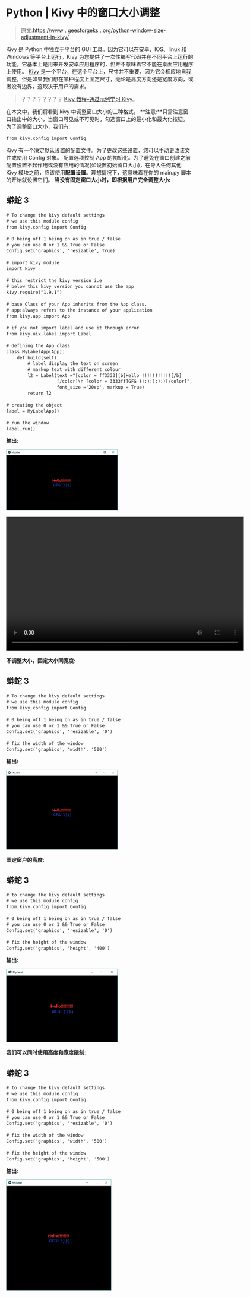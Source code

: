 # Python | Kivy 中的窗口大小调整

> 原文:[https://www . geesforgeks . org/python-window-size-adjustment-in-kivy/](https://www.geeksforgeeks.org/python-window-size-adjustment-in-kivy/)

Kivy 是 Python 中独立于平台的 GUI 工具。因为它可以在安卓、IOS、linux 和 Windows 等平台上运行。Kivy 为您提供了一次性编写代码并在不同平台上运行的功能。它基本上是用来开发安卓应用程序的，但并不意味着它不能在桌面应用程序上使用。
[Kivy](https://www.geeksforgeeks.org/kivy-tutorial/) 是一个平台，在这个平台上，尺寸并不重要，因为它会相应地自我调整，但是如果我们想在某种程度上固定尺寸，无论是高度方向还是宽度方向，或者没有边界，这取决于用户的需求。

> ？？？？？？？？ [Kivy 教程–通过示例学习 Kivy](https://www.geeksforgeeks.org/kivy-tutorial/)。

在本文中，我们将看到 kivy 中调整窗口大小的三种格式。
**注意:**只需注意窗口输出中的大小，当窗口可见或不可见时，勾选窗口上的最小化和最大化按钮。
为了调整窗口大小，我们有:

```
from kivy.config import Config
```

Kivy 有一个决定默认设置的配置文件。为了更改这些设置，您可以手动更改该文件或使用 Config 对象。
配置选项控制 App 的初始化。为了避免在窗口创建之前配置设置不起作用或没有应用的情况(如设置初始窗口大小)，在导入任何其他 Kivy 模块之前，应该使用**配置设置**。理想情况下，这意味着在你的 main.py 脚本的开始就设置它们。
**当没有固定窗口大小时，即根据用户完全调整大小:**

## 蟒蛇 3

```
# To change the kivy default settings
# we use this module config
from kivy.config import Config

# 0 being off 1 being on as in true / false
# you can use 0 or 1 && True or False
Config.set('graphics', 'resizable', True)

# import kivy module
import kivy

# this restrict the kivy version i.e
# below this kivy version you cannot use the app
kivy.require("1.9.1")

# base Class of your App inherits from the App class.
# app:always refers to the instance of your application
from kivy.app import App

# if you not import label and use it through error
from kivy.uix.label import Label

# defining the App class
class MyLabelApp(App):
    def build(self):
        # label display the text on screen
        # markup text with different colour
        l2 = Label(text ="[color = ff3333][b]Hello !!!!!!!!!!![/b]
                   [/color]\n [color = 3333ff]GFG !!:):):):)[/color]",
                   font_size ='20sp', markup = True)    
        return l2

# creating the object
label = MyLabelApp()

# run the window
label.run()
```

**输出:**

![](img/4da340c5a33667c8bb428bdbf66486aa.png)

<video class="wp-video-shortcode" id="video-299730-1" width="640" height="360" preload="metadata" controls=""><source type="video/mp4" src="https://media.geeksforgeeks.org/wp-content/uploads/20190502230022/resize.mp4?_=1">[https://media.geeksforgeeks.org/wp-content/uploads/20190502230022/resize.mp4](https://media.geeksforgeeks.org/wp-content/uploads/20190502230022/resize.mp4)</video>

**不调整大小，固定大小同宽度:**

## 蟒蛇 3

```
# To change the kivy default settings
# we use this module config
from kivy.config import Config

# 0 being off 1 being on as in true / false
# you can use 0 or 1 && True or False
Config.set('graphics', 'resizable', '0')

# fix the width of the window
Config.set('graphics', 'width', '500')
```

**输出:**

![](img/88a30a5643ac3b658a8bbe2ddfec5d97.png)

**固定窗户的高度:**

## 蟒蛇 3

```
# to change the kivy default settings
# we use this module config
from kivy.config import Config

# 0 being off 1 being on as in true / false
# you can use 0 or 1 && True or False
Config.set('graphics', 'resizable', '0')

# fix the height of the window
Config.set('graphics', 'height', '400')
```

**输出:**

![](img/be735469dc543bc848574f89fef40674.png)

**我们可以同时使用高度和宽度限制:**

## 蟒蛇 3

```
# to change the kivy default settings
# we use this module config
from kivy.config import Config

# 0 being off 1 being on as in true / false
# you can use 0 or 1 && True or False
Config.set('graphics', 'resizable', '0')

# fix the width of the window
Config.set('graphics', 'width', '500')

# fix the height of the window
Config.set('graphics', 'height', '500')
```

**输出:**

![](img/4f93ef226cc4b1a279a1d719fbe3bd9e.png)